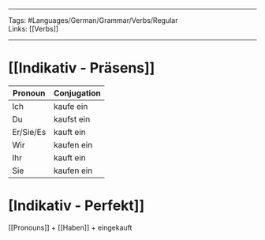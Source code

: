 ___
Tags: #Languages/German/Grammar/Verbs/Regular   
Links: [[Verbs]]
___
# [[Indikativ - Präsens]]
Pronoun|Conjugation
------------ | ------------
Ich | kaufe ein
Du | kaufst ein
Er/Sie/Es | kauft ein
Wir | kaufen ein
Ihr | kauft ein
Sie | kaufen ein


# [Indikativ - Perfekt]]
[[Pronouns]] + [[Haben]] +  eingekauft